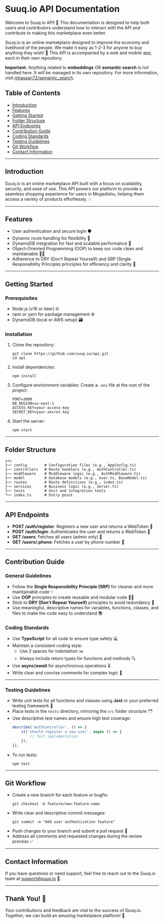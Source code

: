 # Suuq.io API Documentation

Welcome to Suuq.io API! 🚀 This documentation is designed to help both users and contributors understand how to interact with the API and contribute to making this marketplace even better.

Suuq.io is an online marketplace designed to improve the economy and livelihood of the people. We make it easy as 1-2-3 for anyone to buy anything they wish! 🛒 This API is accompanied by a web and mobile app, each in their own repository.

**Important:** Anything related to **embeddings** OR **semantic search** is not handled here. It will be managed in its own repository. For more information, visit [mhassan72/semantic_search](https://github.com/mhassan72/semantic_search).

## Table of Contents
- [Introduction](#introduction)
- [Features](#features)
- [Getting Started](#getting-started)
- [Folder Structure](#folder-structure)
- [API Endpoints](#api-endpoints)
- [Contribution Guide](#contribution-guide)
- [Coding Standards](#coding-standards)
- [Testing Guidelines](#testing-guidelines)
- [Git Workflow](#git-workflow)
- [Contact Information](#contact-information)
---

## Introduction
Suuq.io is an online marketplace API built with a focus on scalability, security, and ease of use. This API powers our platform to provide a seamless shopping experience for users in Mogadishu, helping them access a variety of products effortlessly. 💡

---

## Features
- User authentication and secure login 🛡️
- Dynamic route handling for flexibility 🔄
- DynamoDB integration for fast and scalable performance 🚀
- Object-Oriented Programming (OOP) to keep our code clean and maintainable 🧑‍💻
- Adherence to DRY (Don’t Repeat Yourself) and SRP (Single Responsibility Principle) principles for efficiency and clarity 🔧

---

## Getting Started

### Prerequisites
- Node.js (v16 or later) 🌐
- npm or yarn for package management ⚙️
- DynamoDB (local or AWS setup) 🗃️

### Installation
1. Clone the repository:
   ```
   git clone https://github.com/suuq-io/api.git
   cd api
   ```
2. Install dependencies:
   ```
   npm install
   ```
3. Configure environment variables:
   Create a `.env` file at the root of the project:
   ```
   PORT=3000
   DB_REGION=us-east-1
   ACCESS_KEY=your-access-key
   SECRET_KEY=your-secret-key
   ```
4. Start the server:
   ```
   npm start
   ```

---

## Folder Structure
```
src
├── config        # Configuration files (e.g., AppConfig.ts)
├── controllers   # Route handlers (e.g., AuthController.ts)
├── middleware    # Middleware logic (e.g., AuthMiddleware.ts)
├── model         # Database models (e.g., User.ts, BaseModel.ts)
├── routes        # Route definitions (e.g., index.ts)
├── services      # Business logic (e.g., Server.ts)
├── tests         # Unit and integration tests
└── index.ts      # Entry point
```

---

## API Endpoints
- **POST /auth/register**: Registers a new user and returns a WebToken 🎉
- **POST /auth/login**: Authenticates the user and returns a WebToken 🔑
- **GET /users**: Fetches all users (admin only) 👥
- **GET /users/:phone**: Fetches a user by phone number 📱

---

## Contribution Guide

### General Guidelines
- Follow the **Single Responsibility Principle (SRP)** for cleaner and more maintainable code ✨
- Use **OOP** principles to create reusable and modular code 👨‍💻
- Stick to **DRY (Don’t Repeat Yourself)** principles to avoid redundancy 🚫
- Use meaningful, descriptive names for variables, functions, classes, and files to make the code easy to understand 📚

### Coding Standards
- Use **TypeScript** for all code to ensure type safety 💻
- Maintain a consistent coding style:
  - Use 2 spaces for indentation ✂️
  - Always include return types for functions and methods 🔍
- Use **async/await** for asynchronous operations ⏳
- Write clear and concise comments for complex logic 📝

---

### Testing Guidelines
- Write unit tests for all functions and classes using **Jest** or your preferred testing framework 🧪
- Place tests in the `tests` directory, mirroring the `src` folder structure 🗂️
- Use descriptive test names and ensure high test coverage:
  ```typescript
  describe('AuthController', () => {
      it('should register a new user', async () => {
          // Test implementation
      });
  });
  ```
- To run tests:
  ```
  npm test
  ```

---

## Git Workflow
- Create a new branch for each feature or bugfix:
  ```
  git checkout -b feature/new-feature-name
  ```
- Write clear and descriptive commit messages:
  ```
  git commit -m "Add user authentication feature"
  ```
- Push changes to your branch and submit a pull request 🔁
- Address all comments and requested changes during the review process ✅

---

## Contact Information
If you have questions or need support, feel free to reach out to the Suuq.io team at support@suuq.io 📧.

---

## Thank You! 🎉
Your contributions and feedback are vital to the success of Suuq.io. Together, we can build an amazing marketplace platform! 💪
